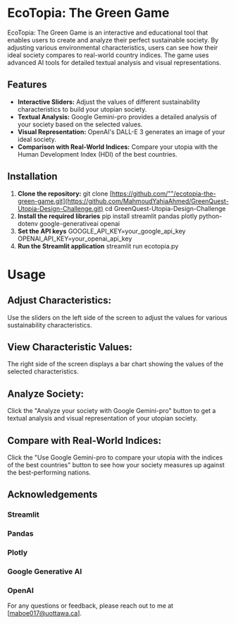 # EcoTopia: The Green Game

EcoTopia: The Green Game is an interactive and educational tool that enables users to create and analyze their perfect sustainable society. By adjusting various environmental characteristics, users can see how their ideal society compares to real-world country indices. The game uses advanced AI tools for detailed textual analysis and visual representations.

## Features

- **Interactive Sliders:** Adjust the values of different sustainability characteristics to build your utopian society.
- **Textual Analysis:** Google Gemini-pro provides a detailed analysis of your society based on the selected values.
- **Visual Representation:** OpenAI's DALL-E 3 generates an image of your ideal society.
- **Comparison with Real-World Indices:** Compare your utopia with the Human Development Index (HDI) of the best countries.

## Installation

1. **Clone the repository:**
   git clone [https://github.com/""/ecotopia-the-green-game.git](https://github.com/MahmoudYahiaAhmed/GreenQuest-Utopia-Design-Challenge.git)
   cd GreenQuest-Utopia-Design-Challenge
2. **Install the required libraries**
   pip install streamlit pandas plotly python-dotenv google-generativeai openai
3. **Set the API keys**
   GOOGLE_API_KEY=your_google_api_key
   OPENAI_API_KEY=your_openai_api_key
4. **Run the Streamlit application**
   streamlit run ecotopia.py

# Usage
## Adjust Characteristics:
Use the sliders on the left side of the screen to adjust the values for various sustainability characteristics.

## View Characteristic Values:
The right side of the screen displays a bar chart showing the values of the selected characteristics.

## Analyze Society:
Click the "Analyze your society with Google Gemini-pro" button to get a textual analysis and visual representation of your utopian society.

## Compare with Real-World Indices:
Click the "Use Google Gemini-pro to compare your utopia with the indices of the best countries" button to see how your society measures up against the best-performing nations.

## Acknowledgements
### Streamlit
### Pandas
### Plotly
### Google Generative AI
### OpenAI

For any questions or feedback, please reach out to me at [maboe017@uottawa.ca].
